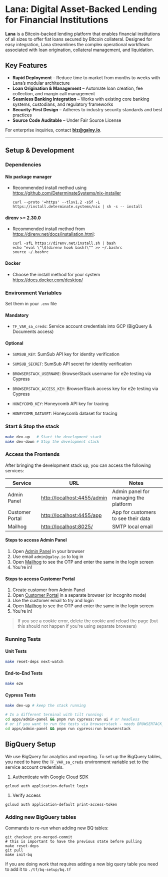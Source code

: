 # Lana: Digital Asset-Backed Lending for Financial Institutions

**Lana** is a Bitcoin-backed lending platform that enables financial institutions of all sizes to offer fiat loans secured by Bitcoin collateral. Designed for easy integration, Lana streamlines the complex operational workflows associated with loan origination, collateral management, and liquidation.

## Key Features

- **Rapid Deployment** – Reduce time to market from months to weeks with Lana’s modular architecture
- **Loan Origination & Management** – Automate loan creation, fee collection, and margin call management
- **Seamless Banking Integration** – Works with existing core banking systems, custodians, and regulatory frameworks
- **Security-First Design** – Adheres to industry security standards and best practices
- **Source Code Auditable** – Under Fair Source License

For enterprise inquiries, contact **[biz@galoy.io](mailto:biz@galoy.io)**.

---

## Setup & Development

### Dependencies

#### Nix package manager

- Recommended install method using https://github.com/DeterminateSystems/nix-installer
  ```
  curl --proto '=https' --tlsv1.2 -sSf -L https://install.determinate.systems/nix | sh -s -- install
  ```

#### direnv >= 2.30.0

- Recommended install method from https://direnv.net/docs/installation.html:
  ```
  curl -sfL https://direnv.net/install.sh | bash
  echo "eval \"\$(direnv hook bash)\"" >> ~/.bashrc
  source ~/.bashrc
  ```

#### Docker

- Choose the install method for your system https://docs.docker.com/desktop/

### Environment Variables

Set them in your `.env` file

#### Mandatory

- `TF_VAR_sa_creds`: Service account credentials into GCP (BigQuery & Documents access)

#### Optional

- `SUMSUB_KEY`: SumSub API key for identity verification
- `SUMSUB_SECRET`: SumSub API secret for identity verification

- `BROWSERSTACK_USERNAME`: BrowserStack username for e2e testing via Cypress
- `BROWSERSTACK_ACCESS_KEY`: BrowserStack access key for e2e testing via Cypress
- `HONEYCOMB_KEY`: Honeycomb API key for tracing
- `HONEYCOMB_DATASET`: Honeycomb dataset for tracing

### Start & Stop the stack

```bash
make dev-up   # Start the development stack
make dev-down # Stop the development stack
```

### Access the Frontends

After bringing the development stack up, you can access the following services:

| Service         | URL                                                        | Notes                                 |
| --------------- | ---------------------------------------------------------- | ------------------------------------- |
| Admin Panel     | [http://localhost:4455/admin](http://localhost:4455/admin) | Admin panel for managing the platform |
| Customer Portal | [http://localhost:4455/app](http://localhost:4455/app)     | App for customers to see their data   |
| Mailhog         | [http://localhost:8025/](http://localhost:8025/)           | SMTP local email                      |

#### Steps to access Admin Panel

1. Open [Admin Panel](http://localhost:4455/admin) in your browser
1. Use email `admin@galoy.io` to log in
1. Open [Mailhog](http://localhost:8025/) to see the OTP and enter the same in the login screen
1. You're in!

#### Steps to access Customer Portal

1. Create customer from Admin Panel
1. Open [Customer Portal](http://localhost:4455/app) in a separate browser (or incognito mode)
1. Use the customer email to try and login
1. Open [Mailhog](http://localhost:8025/) to see the OTP and enter the same in the login screen
1. You're in!

> If you see a cookie error, delete the cookie and reload the page (but this should not happen if you're using separate browsers)

### Running Tests

#### Unit Tests

```bash
make reset-deps next-watch
```

#### End-to-End Tests

```bash
make e2e
```

#### Cypress Tests

```bash
make dev-up # keep the stack running

# In a different terminal with tilt running:
cd apps/admin-panel && pnpm run cypress:run ui # or headless
# or if you want to run the tests via browserstack - needs BROWSERTACK_USERNAME and BROWSERSTACK_ACCESS_KEY in env
cd apps/admin-panel && pnpm run cypress:run browserstack
```

## BigQuery Setup

We use BigQuery for analytics and reporting. To set up the BigQuery tables, you need to have the `TF_VAR_sa_creds` environment variable set to the service account credentials.

1. Authenticate with Google Cloud SDK

```
gcloud auth application-default login
```

1. Verify access

```
gcloud auth application-default print-access-token
```

### Adding new BigQuery tables

Commands to re-run when adding new BQ tables:

```
git checkout pre-merged-commit
# this is important to have the previous state before pulling
make reset-deps
git pull
make init-bq
```

If you are doing work that requires adding a new big query table you need to add it to `./tf/bq-setup/bq.tf`
